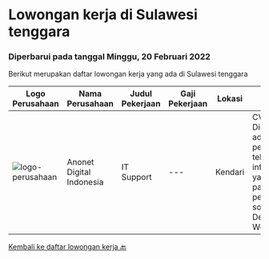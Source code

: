 
  # Lowongan kerja di Sulawesi tenggara

  ### Diperbarui pada tanggal Minggu, 20 Februari 2022

  Berikut merupakan daftar lowongan kerja yang ada di Sulawesi tenggara

  |Logo Perusahaan | Nama Perusahaan | Judul Pekerjaan | Gaji Pekerjaan | Lokasi | Deskripsi | Tanggal diunggah | Pranala |
  | -------------- | --------------- | --------------- | --------- | --------- | -------------- | ------- | ----------- |
  |![logo-perusahaan](https://image-service-cdn.seek.com.au/f123c233358fd611d9f6d9ce3232b6fb3d76f5e6/ee4dce1061f3f616224767ad58cb2fc751b8d2dc)|Anonet Digital Indonesia|IT Support|---|Kendari|CV. Anonet Digital Indonesia, adalah perusahaan jasa teknologi dan informasi (IT) yang berfokus pada jasa pembuatan software/aplikasi, Design Website,...|Rabu, 02 Februari 2022|https://www.jobstreet.co.id/id/job/it-support-3777053?token=0~8ca7c062-20cf-448f-9e47-c4de20bbbfa2&sectionRank=1&jobId=jobstreet-id-job-3777053|


  [Kembali ke daftar lowongan kerja 🔙](../README.md#daftar-lowongan-kerja)
  